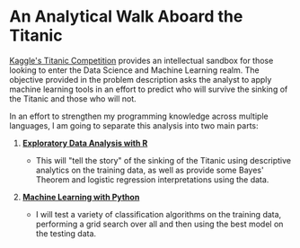 # An Analytical Walk Aboard the Titanic

[Kaggle's Titanic Competition](https://www.kaggle.com/c/titanic) provides an intellectual sandbox for those looking to enter the Data Science and Machine Learning realm. The objective provided in the problem description asks the analyst to apply machine learning tools in an effort to predict who will survive the sinking of the Titanic and those who will not.

In an effort to strengthen my programming knowledge across multiple languages, I am going to separate this analysis into two main parts:

1. **[Exploratory Data Analysis with R](eda_with_R.pdf)**

    * This will "tell the story" of the sinking of the Titanic using descriptive analytics on the training data, as well as provide some Bayes' Theorem and logistic regression interpretations using the data.

2. **[Machine Learning with Python](ml_with_python.md)**

    * I will test a variety of classification algorithms on the training data, performing a grid search over all and then using the best model on the testing data.
